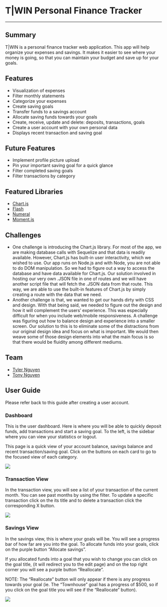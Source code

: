 # T|WIN  Personal Finance Tracker
- - - -
## Summary 
T|WIN is a personal finance tracker web application. This app will help organize your expenses and savings. It makes it easier to see where your money is going, so that you can maintain your budget and save up for your goals. 

## Features 
- Visualization of expenses 
- Filter monthly statements
- Categorize your expenses
- Create saving goals
- Transfer funds to a savings account
- Allocate saving funds towards your goals
- Create, receive, update and delete: deposits, transactions, goals
- Create a user account with your own personal data
- Displays recent transaction and saving goal

## Future Features
- Implement profile picture upload 
- Pin your important saving goal for a quick glance
- Filter completed saving goals
- Filter transactions by category

## Featured Libraries
- [Chart.js](https://www.chartjs.org/)
- [Flash](https://www.npmjs.com/package/connect-flash)
- [Numeral](https://www.npmjs.com/package/express-numeral)
- [Moment.js](https://momentjs.com/)

## Challenges
- One challenge is introducing the Chart.js library. For most of the app, we are making database calls with Sequelize and that data is readily available. However, Chart.js has built-in user interactivity, which we wished to use. Our app runs on Node.js and with Node, you are not able to do DOM manipulation. So we had to figure out a way to access the database and have data available for Chart.js. Our solution involved in hosting our very own .JSON file in one of routes and we will have another script file that will fetch the .JSON data from that route. This way, we are able to use the built-in features of Chart.js by simply creating a route with the data that we need. 
- Another challenge is that, we wanted to get our hands dirty with CSS and design. With that being said, we needed to figure out the design and how it will complement the users’ experience. This was especially difficult for when you include web/mobile responsiveness. A challenge was figuring out how to balance design and experience into a smaller screen. Our solution to this is to eliminate some of the distractions from our original design idea and focus on what is important. We would then weave some of those design elements into what the main focus is so that there would be fluidity among different mediums.

## Team 
- [Tyler Nguyen](https://github.com/nguyntyler)
- [Tony Nguyen](https://github.com/nguyntony)

## User Guide
Please refer back to this guide after creating a user account. 

### Dashboard
This is the user dashboard. Here is where you will be able to quickly deposit funds, add transactions and start a saving goal. To the left, is the sidebar where you can view your statistics or logout. 

This page is a quick view of your account balance, savings balance and recent transaction/saving goal. Click on the buttons on each card to go to the focused view of each category. 

![](README/IMG_0253.jpg)

### Transaction View 
In the transaction view, you will see a list of your transaction of the current month. You can see past months by using the filter. To update a specific transaction click on the its title and to delete a transaction click the corresponding X button.

![](README/IMG_0251.PNG)

### Savings View 
In the savings view, this is where your goals will be. You will see a progress bar of how far are you into the goal. To allocate funds into your goals, click on the purple button “Allocate savings”. 

If you allocated funds into a goal that you wish to change you can click on the goal title, (it will redirect you to the edit page) and on the top right corner you will see a purple button “Reallocate”. 

NOTE: The “Reallocate” button will only appear if there is any progress towards your goal (ie. The “Townhouse” goal has a progress of $500, so if you click on the goal title you will see if the “Reallocate” button). 

![](README/IMG_0255.PNG)

